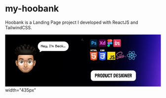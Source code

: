 # my-hoobank

Hoobank is a Landing Page project I developed with ReactJS and TailwindCSS. 

![Hoobank](https://github.com/altBeck/altBeck/blob/main/Beck.png) width="435px"
